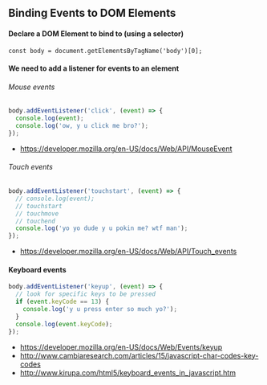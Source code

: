 ## Binding Events to DOM Elements

#### Declare a DOM Element to bind to (using a selector)

`const body = document.getElementsByTagName('body')[0];`

#### We need to add a listener for events to an element

###### Mouse events

```javascript
body.addEventListener('click', (event) => {
  console.log(event);
  console.log('ow, y u click me bro?');
});
```

* https://developer.mozilla.org/en-US/docs/Web/API/MouseEvent

###### Touch events

```javascript
body.addEventListener('touchstart', (event) => {
  // console.log(event);
  // touchstart
  // touchmove
  // touchend
  console.log('yo yo dude y u pokin me? wtf man');
});
```

* https://developer.mozilla.org/en-US/docs/Web/API/Touch_events

#### Keyboard events

```javascript
body.addEventListener('keyup', (event) => {
  // look for specific keys to be pressed
  if (event.keyCode == 13) {
    console.log('y u press enter so much yo?');
  }
  console.log(event.keyCode);
});
```

* https://developer.mozilla.org/en-US/docs/Web/Events/keyup
* http://www.cambiaresearch.com/articles/15/javascript-char-codes-key-codes
* http://www.kirupa.com/html5/keyboard_events_in_javascript.htm
